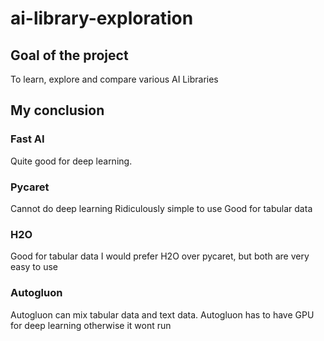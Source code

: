 # ai-library-exploration

## Goal of the project

To learn, explore and compare various AI Libraries

## My conclusion

### Fast AI 
Quite good for deep learning.

### Pycaret
Cannot do deep learning
Ridiculously simple to use 
Good for tabular data

### H2O
Good for tabular data
I would prefer H2O over pycaret, but both are very easy to use


### Autogluon
Autogluon can mix tabular data and text data. 
Autogluon has to have GPU for deep learning otherwise it wont run
